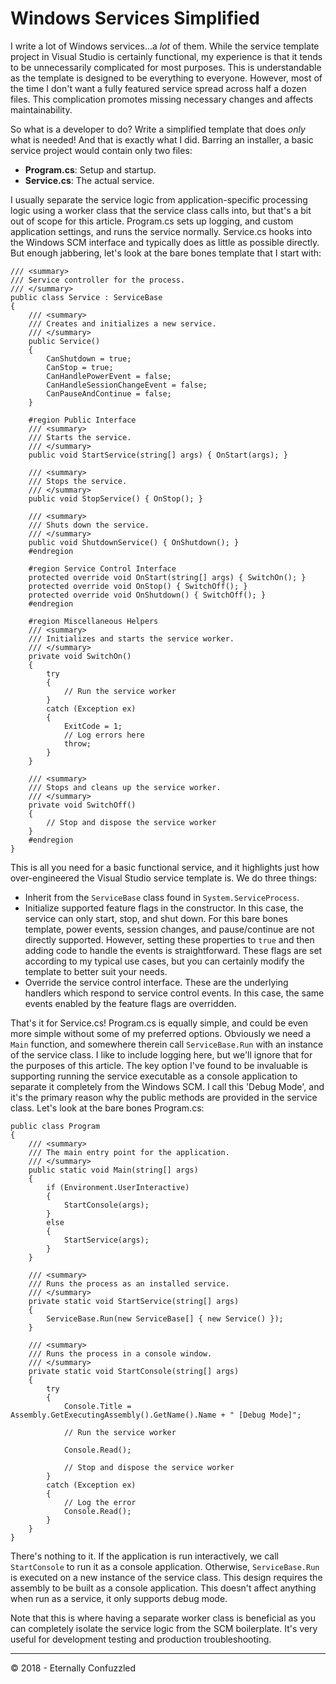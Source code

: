 Windows Services Simplified
===========================

I write a lot of Windows services...a *lot* of them. While the service template project in Visual Studio is certainly functional, my experience is that it tends to be unnecessarily complicated for most purposes. This is understandable as the template is designed to be everything to everyone. However, most of the time I don't want a fully featured service spread across half a dozen files. This complication promotes missing necessary changes and affects maintainability.

So what is a developer to do? Write a simplified template that does *only* what is needed! And that is exactly what I did. Barring an installer, a basic service project would contain only two files:

-   **Program.cs**: Setup and startup.
-   **Service.cs**: The actual service.

I usually separate the service logic from application-specific processing logic using a worker class that the service class calls into, but that's a bit out of scope for this article. Program.cs sets up logging, and custom application settings, and runs the service normally. Service.cs hooks into the Windows SCM interface and typically does as little as possible directly. But enough jabbering, let's look at the bare bones template that I start with:

    /// <summary>
    /// Service controller for the process.
    /// </summary>
    public class Service : ServiceBase
    {
        /// <summary>
        /// Creates and initializes a new service.
        /// </summary>
        public Service()
        {
            CanShutdown = true;
            CanStop = true;
            CanHandlePowerEvent = false;
            CanHandleSessionChangeEvent = false;
            CanPauseAndContinue = false;
        }

        #region Public Interface
        /// <summary>
        /// Starts the service.
        /// </summary>
        public void StartService(string[] args) { OnStart(args); }

        /// <summary>
        /// Stops the service.
        /// </summary>
        public void StopService() { OnStop(); }

        /// <summary>
        /// Shuts down the service.
        /// </summary>
        public void ShutdownService() { OnShutdown(); }
        #endregion

        #region Service Control Interface
        protected override void OnStart(string[] args) { SwitchOn(); }
        protected override void OnStop() { SwitchOff(); }
        protected override void OnShutdown() { SwitchOff(); }
        #endregion

        #region Miscellaneous Helpers
        /// <summary>
        /// Initializes and starts the service worker.
        /// </summary>
        private void SwitchOn()
        {
            try
            {
                // Run the service worker
            }
            catch (Exception ex)
            {
                ExitCode = 1;
                // Log errors here
                throw;
            }
        }

        /// <summary>
        /// Stops and cleans up the service worker.
        /// </summary>
        private void SwitchOff()
        {
            // Stop and dispose the service worker
        }
        #endregion
    }

This is all you need for a basic functional service, and it highlights just how over-engineered the Visual Studio service template is. We do three things:

-   Inherit from the `ServiceBase` class found in `System.ServiceProcess`.
-   Initialize supported feature flags in the constructor. In this case, the service can only start, stop, and shut down. For this bare bones template, power events, session changes, and pause/continue are not directly supported. However, setting these properties to `true` and then adding code to handle the events is straightforward. These flags are set according to my typical use cases, but you can certainly modify the template to better suit your needs.
-   Override the service control interface. These are the underlying handlers which respond to service control events. In this case, the same events enabled by the feature flags are overridden.

That's it for Service.cs! Program.cs is equally simple, and could be even more simple without some of my preferred options. Obviously we need a `Main` function, and somewhere therein call `ServiceBase.Run` with an instance of the service class. I like to include logging here, but we'll ignore that for the purposes of this article. The key option I've found to be invaluable is supporting running the service executable as a console application to separate it completely from the Windows SCM. I call this 'Debug Mode', and it's the primary reason why the public methods are provided in the service class. Let's look at the bare bones Program.cs:

    public class Program
    {
        /// <summary>
        /// The main entry point for the application.
        /// </summary>
        public static void Main(string[] args)
        {
            if (Environment.UserInteractive)
            {
                StartConsole(args);
            }
            else
            {
                StartService(args);
            }
        }

        /// <summary>
        /// Runs the process as an installed service.
        /// </summary>
        private static void StartService(string[] args)
        {
            ServiceBase.Run(new ServiceBase[] { new Service() });
        }

        /// <summary>
        /// Runs the process in a console window.
        /// </summary>
        private static void StartConsole(string[] args)
        {
            try
            {
                Console.Title = Assembly.GetExecutingAssembly().GetName().Name + " [Debug Mode]";

                // Run the service worker

                Console.Read();

                // Stop and dispose the service worker
            }
            catch (Exception ex)
            {
                // Log the error
                Console.Read();
            }
        }
    }

There's nothing to it. If the application is run interactively, we call `StartConsole` to run it as a console application. Otherwise, `ServiceBase.Run` is executed on a new instance of the service class. This design requires the assembly to be built as a console application. This doesn't affect anything when run as a service, it only supports debug mode.

Note that this is where having a separate worker class is beneficial as you can completely isolate the service logic from the SCM boilerplate. It's very useful for development testing and production troubleshooting.

------------------------------------------------------------------------

© 2018 - Eternally Confuzzled
